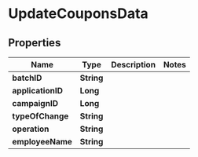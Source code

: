 

# UpdateCouponsData

## Properties

Name | Type | Description | Notes
------------ | ------------- | ------------- | -------------
**batchID** | **String** |  | 
**applicationID** | **Long** |  | 
**campaignID** | **Long** |  | 
**typeOfChange** | **String** |  | 
**operation** | **String** |  | 
**employeeName** | **String** |  | 



